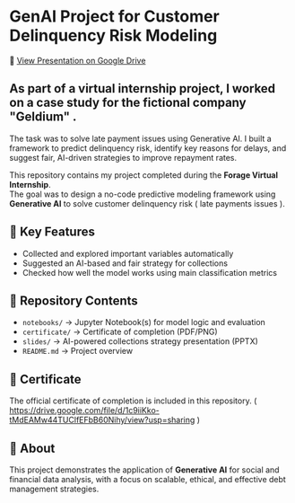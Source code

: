 # GenAI Project for Customer Delinquency Risk Modeling  
📑 [View Presentation on Google Drive](https://docs.google.com/presentation/d/1rfQiqvbi8Mug8rDwC-uOxMnyVqmHQ69R/edit?pli=1&slide=id.p1#slide=id.p1)

## As part of a virtual internship project, I worked on a case study for the fictional company  "Geldium" . 
The task was to solve late payment issues using Generative AI. I built a framework to predict delinquency risk, identify key reasons for delays, and suggest fair, AI-driven strategies to improve repayment rates.

This repository contains my project completed during the **Forage Virtual Internship**.  
The goal was to design a no-code predictive modeling framework using **Generative AI** to solve customer delinquency risk ( late payments issues ).  

## 🔑 Key Features
- Collected and explored important variables automatically
- Suggested an AI-based and fair strategy for collections
- Checked how well the model works using main classification metrics 

## 📂 Repository Contents
- `notebooks/` → Jupyter Notebook(s) for model logic and evaluation  
- `certificate/` → Certificate of completion (PDF/PNG)  
- `slides/` → AI-powered collections strategy presentation (PPTX)  
- `README.md` → Project overview  

## 📜 Certificate
The official certificate of completion is included in this repository. ( https://drive.google.com/file/d/1c9iiKko-tMdEAMw44TUClfEFbB60Nihy/view?usp=sharing )  

## 🚀 About
This project demonstrates the application of **Generative AI** for social and financial data analysis, with a focus on scalable, ethical, and effective debt management strategies.  
   
